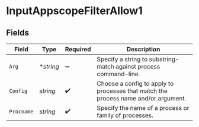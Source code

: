 # InputAppscopeFilterAllow1


## Fields

| Field                                                                              | Type                                                                               | Required                                                                           | Description                                                                        |
| ---------------------------------------------------------------------------------- | ---------------------------------------------------------------------------------- | ---------------------------------------------------------------------------------- | ---------------------------------------------------------------------------------- |
| `Arg`                                                                              | **string*                                                                          | :heavy_minus_sign:                                                                 | Specify a string to substring-match against process command-line.                  |
| `Config`                                                                           | *string*                                                                           | :heavy_check_mark:                                                                 | Choose a config to apply to processes that match the process name and/or argument. |
| `Procname`                                                                         | *string*                                                                           | :heavy_check_mark:                                                                 | Specify the name of a process or family of processes.                              |